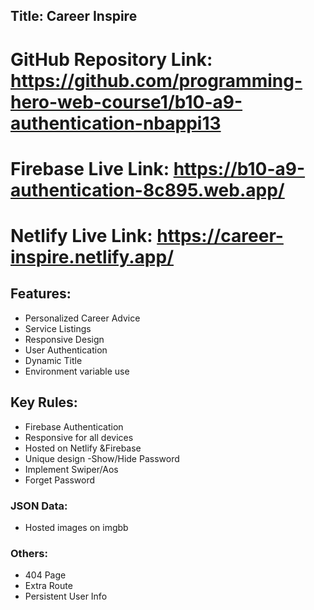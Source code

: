 ## Title: Career Inspire

# GitHub Repository Link: https://github.com/programming-hero-web-course1/b10-a9-authentication-nbappi13 

# Firebase Live Link: https://b10-a9-authentication-8c895.web.app/

# Netlify Live Link: https://career-inspire.netlify.app/


## Features:
- Personalized Career Advice
- Service Listings
- Responsive Design
- User Authentication
- Dynamic Title
- Environment variable use

## Key Rules:
- Firebase Authentication
- Responsive for all devices
- Hosted on Netlify &Firebase
- Unique design
-Show/Hide Password
- Implement Swiper/Aos
- Forget Password

### JSON Data:
- Hosted images on imgbb


### Others:
- 404 Page
- Extra Route
- Persistent User Info
